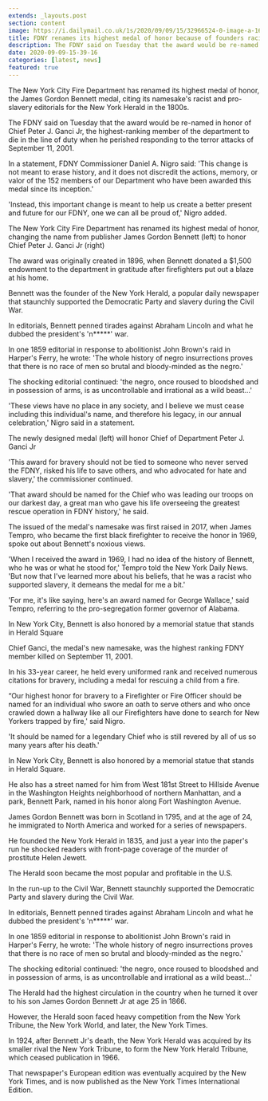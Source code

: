 ```yaml
---
extends: _layouts.post
section: content
image: https://i.dailymail.co.uk/1s/2020/09/09/15/32966524-0-image-a-16_1599661876220.jpg 
title: FDNY renames its highest medal of honor because of founders racist views 
description: The FDNY said on Tuesday that the award would be re-named in honor of Chief Peter J. Ganci Jr, the highest-ranking member of the department to die in the line of duty on 9/11. 
date: 2020-09-09-15-39-16 
categories: [latest, news] 
featured: true 
--- 
```

The New York City Fire Department has renamed its highest medal of honor, the James Gordon Bennett medal, citing its namesake's racist and pro-slavery editorials for the New York Herald in the 1800s.

The FDNY said on Tuesday that the award would be re-named in honor of Chief Peter J. Ganci Jr, the highest-ranking member of the department to die in the line of duty when he perished responding to the terror attacks of September 11, 2001.

In a statement, FDNY Commissioner Daniel A. Nigro said: 'This change is not meant to erase history, and it does not discredit the actions, memory, or valor of the 152 members of our Department who have been awarded this medal since its inception.'

'Instead, this important change is meant to help us create a better present and future for our FDNY, one we can all be proud of,' Nigro added.

The New York City Fire Department has renamed its highest medal of honor, changing the name from publisher James Gordon Bennett (left) to honor Chief Peter J. Ganci Jr (right)

The award was originally created in 1896, when Bennett donated a $1,500 endowment to the department in gratitude after firefighters put out a blaze at his home.

Bennett was the founder of the New York Herald, a popular daily newspaper that staunchly supported the Democratic Party and slavery during the Civil War.

In editorials, Bennett penned tirades against Abraham Lincoln and what he dubbed the president's 'n*****' war. 

In one 1859 editorial in response to abolitionist John Brown's raid in Harper's Ferry, he wrote: 'The whole history of negro insurrections proves that there is no race of men so brutal and bloody-minded as the negro.'

The shocking editorial continued: 'the negro, once roused to bloodshed and in possession of arms, is as uncontrollable and irrational as a wild beast...' 

'These views have no place in any society, and I believe we must cease including this individual's name, and therefore his legacy, in our annual celebration,' Nigro said in a statement. 

The newly designed medal (left) will honor Chief of Department Peter J. Ganci Jr

'This award for bravery should not be tied to someone who never served the FDNY, risked his life to save others, and who advocated for hate and slavery,' the commissioner continued. 

'That award should be named for the Chief who was leading our troops on our darkest day, a great man who gave his life overseeing the greatest rescue operation in FDNY history,' he said.

The issued of the medal's namesake was first raised in 2017, when James Tempro, who became the first black firefighter to receive the honor in 1969, spoke out about Bennett's noxious views.

'When I received the award in 1969, I had no idea of the history of Bennett, who he was or what he stood for,' Tempro told the New York Daily News. 'But now that I've learned more about his beliefs, that he was a racist who supported slavery, it demeans the medal for me a bit.'

'For me, it's like saying, here's an award named for George Wallace,' said Tempro, referring to the pro-segregation former governor of Alabama. 

In New York City, Bennett is also honored by a memorial statue that stands in Herald Square

Chief Ganci, the medal's new namesake, was the highest ranking FDNY member killed on September 11, 2001. 

In his 33-year career, he held every uniformed rank and received numerous citations for bravery, including a medal for rescuing a child from a fire. 

“Our highest honor for bravery to a Firefighter or Fire Officer should be named for an individual who swore an oath to serve others and who once crawled down a hallway like all our Firefighters have done to search for New Yorkers trapped by fire,' said Nigro.

'It should be named for a legendary Chief who is still revered by all of us so many years after his death.'

In New York City, Bennett is also honored by a memorial statue that stands in Herald Square.

He also has a street named for him from West 181st Street to Hillside Avenue in the Washington Heights neighborhood of northern Manhattan, and a park, Bennett Park, named in his honor along Fort Washington Avenue.

James Gordon Bennett was born in Scotland in 1795, and at the age of 24, he immigrated to North America and worked for a series of newspapers.

He founded the New York Herald in 1835, and just a year into the paper's run he shocked readers with front-page coverage of the murder of prostitute Helen Jewett.

The Herald soon became the most popular and profitable in the U.S.

In the run-up to the Civil War, Bennett staunchly supported the Democratic Party and slavery during the Civil War.

In editorials, Bennett penned tirades against Abraham Lincoln and what he dubbed the president's 'n*****' war. 

In one 1859 editorial in response to abolitionist John Brown's raid in Harper's Ferry, he wrote: 'The whole history of negro insurrections proves that there is no race of men so brutal and bloody-minded as the negro.'

The shocking editorial continued: 'the negro, once roused to bloodshed and in possession of arms, is as uncontrollable and irrational as a wild beast...'  

The Herald had the highest circulation in the country when he turned it over to his son James Gordon Bennett Jr at age 25 in 1866.

However, the Herald soon faced heavy competition from the New York Tribune, the New York World, and later, the New York Times.

In 1924, after Bennett Jr's death, the New York Herald was acquired by its smaller rival the New York Tribune, to form the New York Herald Tribune, which ceased publication in 1966.

That newspaper's European edition was eventually acquired by the New York Times, and is now published as the New York Times International Edition.  


